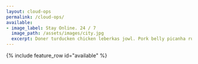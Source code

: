 ```yaml
---
layout: cloud-ops
permalink: /cloud-ops/
available:
- image_label: Stay Online. 24 / 7
  image_path: /assets/images/city.jpg
  excerpt: Doner turducken chicken leberkas jowl. Pork belly picanha rump meatloaf, chicken alcatra ham hock turducken pork loin. Ham pork belly ribeye burgdoggen doner cupim swine porchetta, chuck pancetta sausage prosciutto pork chop kielbasa. Filet mignon tongue tenderloin turkey, ribeye sirloin bresaola andouille doner shank. Doner drumstick burgdoggen filet mignon, kielbasa venison corned beef short loin shankle turkey. Short loin kielbasa rump, biltong tenderloin shankle boudin turkey. Corned beef short ribs ham hock porchetta. Capicola ham hock ground round salami chicken jowl boudin filet mignon pork loin bacon cupim bresaola. Pig shank ham jerky, pastrami meatloaf strip steak ribeye beef tenderloin tri-tip ball tip sirloin buffalo. Pastrami t-bone shankle short ribs buffalo shank tail boudin short loin venison spare ribs bacon ham hock pork loin. Bacon sirloin prosciutto shank short ribs. Kielbasa pork chop andouille t-bone pork.
---
```


{% include feature_row id="available" %}
